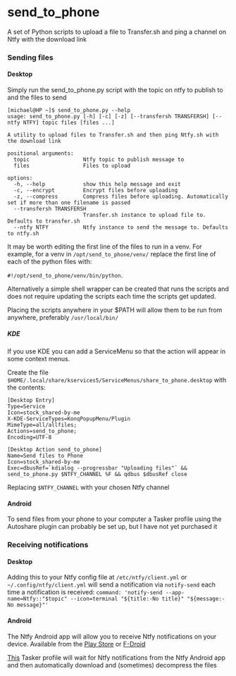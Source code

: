 # send_to_phone
A set of Python scripts to upload a file to Transfer.sh and ping a channel on Ntfy with the download link

### Sending files
#### Desktop
Simply run the send_to_phone.py script with the topic on ntfy to publish to and the files to send
```commandline
[michael@HP ~]$ send_to_phone.py --help
usage: send_to_phone.py [-h] [-c] [-z] [--transfersh TRANSFERSH] [--ntfy NTFY] topic files [files ...]

A utility to upload files to Transfer.sh and then ping Ntfy.sh with the download link

positional arguments:
  topic                 Ntfy topic to publish message to
  files                 Files to upload

options:
  -h, --help            show this help message and exit
  -c, --encrypt         Encrypt files before uploading
  -z, --compress        Compress files before uploading. Automatically set if more than one filename is passed
  --transfersh TRANSFERSH
                        Transfer.sh instance to upload file to. Defaults to transfer.sh
  --ntfy NTFY           Ntfy instance to send the message to. Defaults to ntfy.sh
  ```

It may be worth editing the first line of the files to run in a venv. For example, for a venv in `/opt/send_to_phone/venv/` replace the first line of each of the python files with:

`#!/opt/send_to_phone/venv/bin/python`. 

Alternatively a simple shell wrapper can be created that runs the scripts and does not require updating the scripts each time the scripts get updated.

Placing the scripts anywhere in your $PATH will allow them to be run from anywhere, preferably `/usr/local/bin/`

##### KDE
If you use KDE you can add a ServiceMenu so that the action will appear in some context menus.

Create the file `$HOME/.local/share/kservices5/ServiceMenus/share_to_phone.desktop` with the contents:

```send_to_phone.desktop
[Desktop Entry]
Type=Service
Icon=stock_shared-by-me
X-KDE-ServiceTypes=KonqPopupMenu/Plugin
MimeType=all/allfiles;
Actions=send_to_phone;
Encoding=UTF-8

[Desktop Action send_to_phone]
Name=Send files to Phone
Icon=stock_shared-by-me
Exec=dbusRef=`kdialog --progressbar "Uploading files"` && send_to_phone.py $NTFY_CHANNEL %F && qdbus $dbusRef close
```
Replacing `$NTFY_CHANNEL` with your chosen Ntfy channel

#### Android
To send files from your phone to your computer a Tasker profile using the Autoshare plugin can probably be set up, but I have not yet purchased it

### Receiving notifications
#### Desktop
Adding this to your Ntfy config file at `/etc/ntfy/client.yml` or `~/.config/ntfy/client.yml` will send a notification via `notify-send` each time a notification is received:
`command: 'notify-send --app-name=Ntfy::"$topic" --icon=terminal "${title:-No title}" "${message:-No message}"'`

#### Android
The Ntfy Android app will allow you to receive Ntfy notifications on your device. Available from the 
[Play Store](https://play.google.com/store/apps/details?id=io.heckel.ntfy) or [F-Droid](https://f-droid.org/en/packages/io.heckel.ntfy)

[This](Ntfy_Notification_Received.prf.xml) Tasker profile will wait for Ntfy notifications from the Ntfy Android app and then automatically download and (sometimes) decompress the files